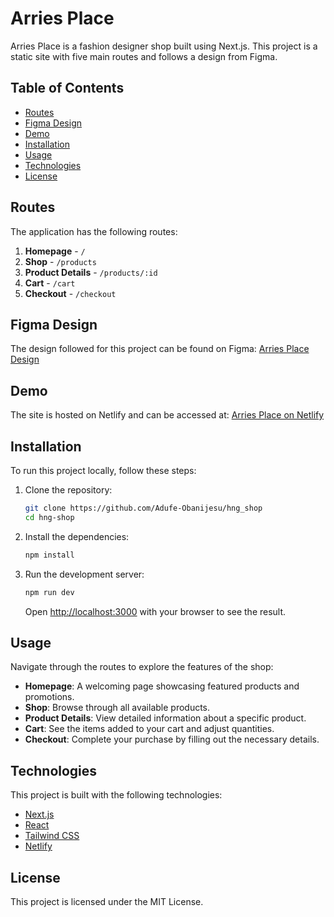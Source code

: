 # Arries Place

Arries Place is a fashion designer shop built using Next.js. This project is a static site with five main routes and follows a design from Figma.

## Table of Contents

- [Routes](#routes)
- [Figma Design](#figma-design)
- [Demo](#demo)
- [Installation](#installation)
- [Usage](#usage)
- [Technologies](#technologies)
- [License](#license)

## Routes

The application has the following routes:

1. **Homepage** - `/`
2. **Shop** - `/products`
3. **Product Details** - `/products/:id`
4. **Cart** - `/cart`
5. **Checkout** - `/checkout`

## Figma Design

The design followed for this project can be found on Figma: [Arries Place Design](https://www.figma.com/design/smqHs2f95LVI5H3zkbUqt8/Arries-2?m=auto&t=nh5QLiXBsdT5Flxk-6)

## Demo

The site is hosted on Netlify and can be accessed at: [Arries Place on Netlify](https://main--clinquant-hotteok-5dfeb9.netlify.app/)

## Installation

To run this project locally, follow these steps:

1. Clone the repository:

    ```bash
    git clone https://github.com/Adufe-Obanijesu/hng_shop
    cd hng-shop
    ```

2. Install the dependencies:

    ```bash
    npm install
    ```

3. Run the development server:

    ```bash
    npm run dev
    ```

    Open [http://localhost:3000](http://localhost:3000) with your browser to see the result.

## Usage

Navigate through the routes to explore the features of the shop:

- **Homepage**: A welcoming page showcasing featured products and promotions.
- **Shop**: Browse through all available products.
- **Product Details**: View detailed information about a specific product.
- **Cart**: See the items added to your cart and adjust quantities.
- **Checkout**: Complete your purchase by filling out the necessary details.

## Technologies

This project is built with the following technologies:

- [Next.js](https://nextjs.org/)
- [React](https://reactjs.org/)
- [Tailwind CSS](https://tailwindcss.com/)
- [Netlify](https://www.netlify.com/)

## License

This project is licensed under the MIT License.
